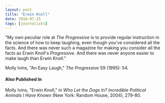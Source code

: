 ```yaml
---
layout: post
title: "Erwin Knoll"
date: 2016-07-25
tags: [journalists]
---
```


"My own peculiar role at *The Progressive* is to provide regular instruction in the science of how to keep laughing, even though you've considered all the facts. And there was never such a magazine for making you consider all the facts as Erwin Knoll's *Progressive*. And there was never anyone easier to make laugh than Erwin Knoll."

Molly Ivins, "An Easy Laugh," *The Progressive* 59 (1995): 54.

#### Also Published In
Molly Ivins, "Erwin Knoll," in *Who Let the Dogs In? Incredible Political Animals I Have Known* (New York: Random House, 2004), 279-80.

